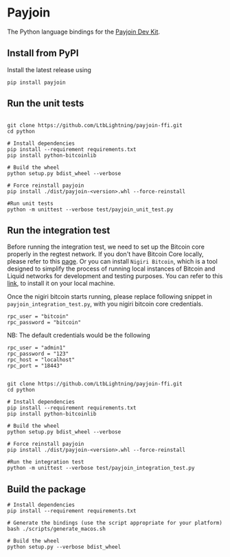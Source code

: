 # Payjoin

The Python language bindings for the [Payjoin Dev Kit](https://payjoindevkit.org/).

## Install from PyPI

Install the latest release using

```shell
pip install payjoin
```

## Run the unit tests

```shell

git clone https://github.com/LtbLightning/payjoin-ffi.git
cd python

# Install dependencies
pip install --requirement requirements.txt
pip install python-bitcoinlib

# Build the wheel
python setup.py bdist_wheel --verbose

# Force reinstall payjoin
pip install ./dist/payjoin-<version>.whl --force-reinstall

#Run unit tests
python -m unittest --verbose test/payjoin_unit_test.py
```

## Run the integration test

Before running the integration test, we need to set up the Bitcoin core properly in the regtest network. If you don't
have Bitcoin Core locally, please refer to this [page](https://learn.saylor.org/mod/page/view.php?id=36347). Or you can
install `Nigiri Bitcoin`, which is a tool designed to simplify the process of running local instances of Bitcoin and
Liquid networks for development and testing purposes. You can refer to
this [link](https://github.com/vulpemventures/nigiri), to install it on your local machine.

Once the nigiri bitcoin starts running, please replace following snippet in `payjoin_integration_test.py`, with you
nigiri bitcoin core credentials.

```
rpc_user = "bitcoin"
rpc_password = "bitcoin"
```

NB: The default credentials would be the following

```
rpc_user = "admin1"
rpc_password = "123"
rpc_host = "localhost"
rpc_port = "18443"
```

```shell

git clone https://github.com/LtbLightning/payjoin-ffi.git
cd python

# Install dependencies
pip install --requirement requirements.txt
pip install python-bitcoinlib

# Build the wheel
python setup.py bdist_wheel --verbose

# Force reinstall payjoin
pip install ./dist/payjoin-<version>.whl --force-reinstall

#Run the integration test
python -m unittest --verbose test/payjoin_integration_test.py
```

## Build the package

```shell
# Install dependencies
pip install --requirement requirements.txt

# Generate the bindings (use the script appropriate for your platform)
bash ./scripts/generate_macos.sh

# Build the wheel
python setup.py --verbose bdist_wheel
```
